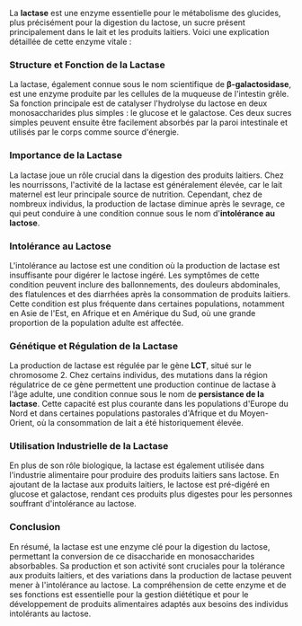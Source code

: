 La **lactase** est une enzyme essentielle pour le métabolisme des glucides, plus précisément pour la digestion du lactose, un sucre présent principalement dans le lait et les produits laitiers. Voici une explication détaillée de cette enzyme vitale :

### Structure et Fonction de la Lactase

La lactase, également connue sous le nom scientifique de **β-galactosidase**, est une enzyme produite par les cellules de la muqueuse de l'intestin grêle. Sa fonction principale est de catalyser l'hydrolyse du lactose en deux monosaccharides plus simples : le glucose et le galactose. Ces deux sucres simples peuvent ensuite être facilement absorbés par la paroi intestinale et utilisés par le corps comme source d'énergie.

### Importance de la Lactase

La lactase joue un rôle crucial dans la digestion des produits laitiers. Chez les nourrissons, l'activité de la lactase est généralement élevée, car le lait maternel est leur principale source de nutrition. Cependant, chez de nombreux individus, la production de lactase diminue après le sevrage, ce qui peut conduire à une condition connue sous le nom d'**intolérance au lactose**.

### Intolérance au Lactose

L'intolérance au lactose est une condition où la production de lactase est insuffisante pour digérer le lactose ingéré. Les symptômes de cette condition peuvent inclure des ballonnements, des douleurs abdominales, des flatulences et des diarrhées après la consommation de produits laitiers. Cette condition est plus fréquente dans certaines populations, notamment en Asie de l'Est, en Afrique et en Amérique du Sud, où une grande proportion de la population adulte est affectée.

### Génétique et Régulation de la Lactase

La production de lactase est régulée par le gène **LCT**, situé sur le chromosome 2. Chez certains individus, des mutations dans la région régulatrice de ce gène permettent une production continue de lactase à l'âge adulte, une condition connue sous le nom de **persistance de la lactase**. Cette capacité est plus courante dans les populations d'Europe du Nord et dans certaines populations pastorales d'Afrique et du Moyen-Orient, où la consommation de lait a été historiquement élevée.

### Utilisation Industrielle de la Lactase

En plus de son rôle biologique, la lactase est également utilisée dans l'industrie alimentaire pour produire des produits laitiers sans lactose. En ajoutant de la lactase aux produits laitiers, le lactose est pré-digéré en glucose et galactose, rendant ces produits plus digestes pour les personnes souffrant d'intolérance au lactose.

### Conclusion

En résumé, la lactase est une enzyme clé pour la digestion du lactose, permettant la conversion de ce disaccharide en monosaccharides absorbables. Sa production et son activité sont cruciales pour la tolérance aux produits laitiers, et des variations dans la production de lactase peuvent mener à l'intolérance au lactose. La compréhension de cette enzyme et de ses fonctions est essentielle pour la gestion diététique et pour le développement de produits alimentaires adaptés aux besoins des individus intolérants au lactose.